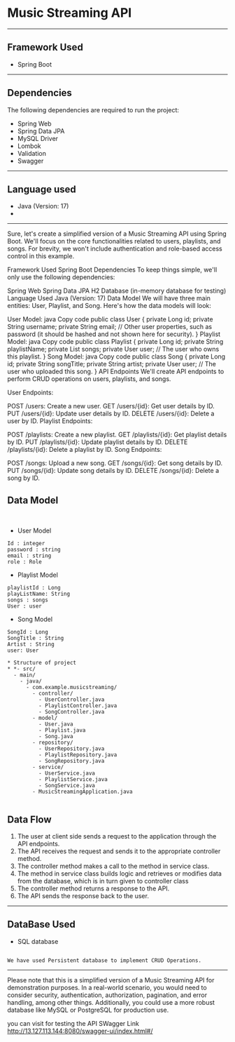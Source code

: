 # Music Streaming API
_______


## Framework Used
* Spring Boot
----
## Dependencies
The following dependencies are required to run the project:


* Spring Web
* Spring Data JPA
* MySQL Driver
* Lombok
* Validation
* Swagger
 ----
## Language used
* Java (Version: 17)
*
----

Sure, let's create a simplified version of a Music Streaming API using Spring Boot. We'll focus on the core functionalities related to users, playlists, and songs. For brevity, we won't include authentication and role-based access control in this example.

Framework Used
Spring Boot
Dependencies
To keep things simple, we'll only use the following dependencies:

Spring Web
Spring Data JPA
H2 Database (in-memory database for testing)
Language Used
Java (Version: 17)
Data Model
We will have three main entities: User, Playlist, and Song. Here's how the data models will look:

User Model:
java
Copy code
public class User {
private Long id;
private String username;
private String email;
// Other user properties, such as password (it should be hashed and not shown here for security).
}
Playlist Model:
java
Copy code
public class Playlist {
private Long id;
private String playlistName;
private List<Song> songs;
private User user; // The user who owns this playlist.
}
Song Model:
java
Copy code
public class Song {
private Long id;
private String songTitle;
private String artist;
private User user; // The user who uploaded this song.
}
API Endpoints
We'll create API endpoints to perform CRUD operations on users, playlists, and songs.

User Endpoints:

POST /users: Create a new user.
GET /users/{id}: Get user details by ID.
PUT /users/{id}: Update user details by ID.
DELETE /users/{id}: Delete a user by ID.
Playlist Endpoints:

POST /playlists: Create a new playlist.
GET /playlists/{id}: Get playlist details by ID.
PUT /playlists/{id}: Update playlist details by ID.
DELETE /playlists/{id}: Delete a playlist by ID.
Song Endpoints:

POST /songs: Upload a new song.
GET /songs/{id}: Get song details by ID.
PUT /songs/{id}: Update song details by ID.
DELETE /songs/{id}: Delete a song by ID.

## Data Model

<br>

* User Model
```
Id : integer
password : string
email : string
role : Role

```

* Playlist Model
```
playlistId : Long
playListName: String
songs : songs
User : user
```
* Song Model
```
SongId : Long
SongTitle : String
Artist : String 
user: User

* Structure of project
* *- src/
  - main/
    - java/
      - com.example.musicstreaming/
        - controller/
          - UserController.java
          - PlaylistController.java
          - SongController.java
        - model/
          - User.java
          - Playlist.java
          - Song.java
        - repository/
          - UserRepository.java
          - PlaylistRepository.java
          - SongRepository.java
        - service/
          - UserService.java
          - PlaylistService.java
          - SongService.java
        - MusicStreamingApplication.java


```



## Data Flow

1. The user at client side sends a request to the application through the API endpoints.
2. The API receives the request and sends it to the appropriate controller method.
3. The controller method makes a call to the method in service class.
4. The method in service class builds logic and retrieves or modifies data from the database, which is in turn given to controller class
5. The controller method returns a response to the API.
6. The API sends the response back to the user.

---

## DataBase Used
* SQL database
```

We have used Persistent database to implement CRUD Operations.
```
---
Please note that this is a simplified version of a Music Streaming API for demonstration purposes. In a real-world scenario, you would need to consider security, authentication, authorization, pagination, and error handling, among other things. Additionally, you could use a more robust database like MySQL or PostgreSQL for production use.





you can visit for testing the API SWagger Link
http://13.127.113.144:8080/swagger-ui/index.html#/